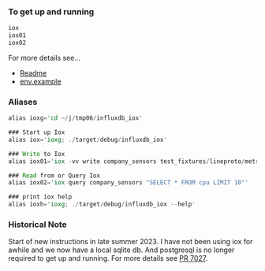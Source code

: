 
### To get up and running

```rust
iox
iox01
iox02
```
For more details see...
* [Readme](https://github.com/influxdata/influxdb_iox#write-and-read-data)
* [env.example](https://github.com/influxdata/influxdb_iox/blob/main/docs/env.example)

### Aliases

```rust
alias ioxg='cd ~/j/tmp06/influxdb_iox'

### Start up Iox
alias iox='ioxg; ./target/debug/influxdb_iox'

### Write to Iox
alias iox01='iox -vv write company_sensors test_fixtures/lineproto/metrics.lp --host http://localhost:8080'

### Read from or Query Iox
alias iox02='iox query company_sensors "SELECT * FROM cpu LIMIT 10"'

### print iox help
alias ioxh='ioxg; ./target/debug/influxdb_iox --help'
```

### Historical Note

Start of new instructions in late summer 2023.  I have not been using iox for awhile and we now have a local sqlite db. And postgresql is no longer required to get up and running.  For more details see [PR 7027](https://github.com/influxdata/influxdb_iox/pull/7027).
